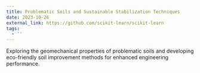 ```yaml
---
title: Problematic Soils and Sustainable Stabilization Techniques
date: 2023-10-26
external_link: https://github.com/scikit-learn/scikit-learn
tags:
  - ''
---
```


Exploring the geomechanical properties of problematic soils and developing eco-friendly soil improvement methods for enhanced engineering performance.

<!--more-->
